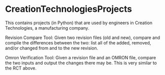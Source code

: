# CreationTechnologiesProjects
This contains projects (in Python) that are used by engineers in Creation Technologies, a manufacturing company.

Revision Compare Tool:
Given two revision files (old and new), compare and compile the differences between the two: list all of the 
added, removed, and/or changed from and to the new revision.

Omron Verification Tool:
Given a revision file and an OMRON file, compare the two inputs and output the changes there may be. This is very similar to 
the RCT above.
